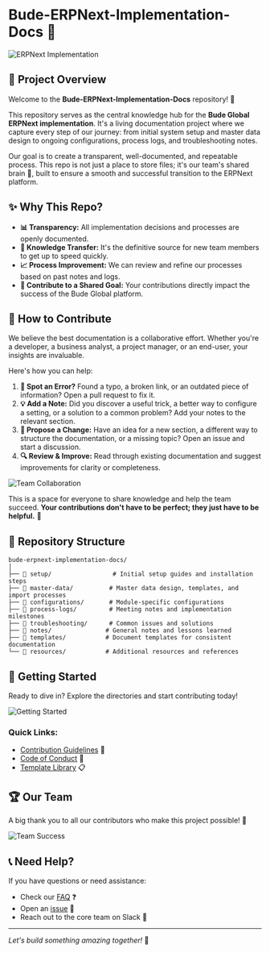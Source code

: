 # Bude-ERPNext-Implementation-Docs 🚀

![ERPNext Implementation](https://images.unsplash.com/photo-1552664730-d307ca884978?ixlib=rb-4.0.3&ixid=M3wxMjA3fDB8MHxwaG90by1wYWdlfHx8fGVufDB8fHx8fA%3D%3D&auto=format&fit=crop&w=2070&q=80)

## 📘 Project Overview

Welcome to the **Bude-ERPNext-Implementation-Docs** repository! 🌟

This repository serves as the central knowledge hub for the **Bude Global ERPNext implementation**. It's a living documentation project where we capture every step of our journey: from initial system setup and master data design to ongoing configurations, process logs, and troubleshooting notes.

Our goal is to create a transparent, well-documented, and repeatable process. This repo is not just a place to store files; it's our team's shared brain 🧠, built to ensure a smooth and successful transition to the ERPNext platform.

## ✨ Why This Repo?

* **📊 Transparency:** All implementation decisions and processes are openly documented.
* **🔄 Knowledge Transfer:** It's the definitive source for new team members to get up to speed quickly.
* **📈 Process Improvement:** We can review and refine our processes based on past notes and logs.
* **🤝 Contribute to a Shared Goal:** Your contributions directly impact the success of the Bude Global platform.

## 🎯 How to Contribute

We believe the best documentation is a collaborative effort. Whether you're a developer, a business analyst, a project manager, or an end-user, your insights are invaluable.

Here's how you can help:

1.  **🐛 Spot an Error?** Found a typo, a broken link, or an outdated piece of information? Open a pull request to fix it.
2.  **💡 Add a Note:** Did you discover a useful trick, a better way to configure a setting, or a solution to a common problem? Add your notes to the relevant section.
3.  **🚀 Propose a Change:** Have an idea for a new section, a different way to structure the documentation, or a missing topic? Open an issue and start a discussion.
4.  **🔍 Review & Improve:** Read through existing documentation and suggest improvements for clarity or completeness.

![Team Collaboration](https://images.unsplash.com/photo-1522071820081-009f0129c71c?ixlib=rb-4.0.3&ixid=M3wxMjA3fDB8MHxwaG90by1wYWdlfHx8fGVufDB8fHx8fA%3D%3D&auto=format&fit=crop&w=2070&q=80)

This is a space for everyone to share knowledge and help the team succeed. **Your contributions don't have to be perfect; they just have to be helpful.** 🌱

## 📂 Repository Structure

```
bude-erpnext-implementation-docs/
│
├── 📁 setup/                 # Initial setup guides and installation steps
├── 📁 master-data/          # Master data design, templates, and import processes
├── 📁 configurations/       # Module-specific configurations
├── 📁 process-logs/         # Meeting notes and implementation milestones
├── 📁 troubleshooting/      # Common issues and solutions
├── 📁 notes/               # General notes and lessons learned
├── 📁 templates/           # Document templates for consistent documentation
└── 📁 resources/           # Additional resources and references
```

## 🏁 Getting Started

Ready to dive in? Explore the directories and start contributing today! 

![Getting Started](https://images.unsplash.com/photo-1533750349088-cd871a92f312?ixlib=rb-4.0.3&ixid=M3wxMjA3fDB8MHxwaG90by1wYWdlfHx8fGVufDB8fHx8fA%3D%3D&auto=format&fit=crop&w=2070&q=80)

### Quick Links:
- [Contribution Guidelines](CONTRIBUTING.md) 📝
- [Code of Conduct](CODE_OF_CONDUCT.md) 🤝
- [Template Library](templates/) 📋

## 🏆 Our Team

A big thank you to all our contributors who make this project possible! 🙏

![Team Success](https://images.unsplash.com/photo-1573164713714-d95e436ab8d6?ixlib=rb-4.0.3&ixid=M3wxMjA3fDB8MHxwaG90by1wYWdlfHx8fGVufDB8fHx8fA%3D%3D&auto=format&fit=crop&w=2069&q=80)

## 📞 Need Help?

If you have questions or need assistance:
- Check our [FAQ](FAQ.md) ❓
- Open an [issue](https://github.com/BUDEGlobalEnterprise/bude-global-implementation/issues) 🐛
- Reach out to the core team on Slack 📱

---

*Let's build something amazing together!* 💫
